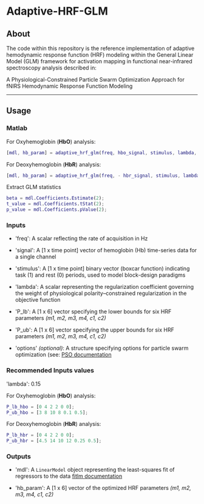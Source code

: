 # Adaptive-HRF-GLM

## About
The code within this repository is the reference implementation of adaptive hemodynamic response function (HRF) modeling within the General Linear Model (GLM) framework for activation mapping in functional near-infrared spectroscopy analysis described in:

A Physiological-Constrained Particle Swarm Optimization Approach for fNIRS Hemodynamic Response Function Modeling

---

## Usage

### Matlab

For Oxyhemoglobin (**HbO**) analysis:
```Matlab
[mdl, hb_param] = adaptive_hrf_glm(freq, hbo_signal, stimulus, lambda, P_lb_hbo, P_ub_hbo);
```

For Deoxyhemoglobin (**HbR**) analysis:
```Matlab
[mdl, hb_param] = adaptive_hrf_glm(freq, - hbr_signal, stimulus, lambda, P_lb_hbr, P_ub_hbr);
```

Extract GLM statistics
```Matlab
beta = mdl.Coefficients.Estimate(2);
t_value = mdl.Coefficients.tStat(2);
p_value = mdl.Coefficients.pValue(2);
```

### Inputs
- 'freq': A scalar reflecting the rate of acquisition in Hz

- 'signal': A [1 x time point] vector of hemoglobin (Hb) time-series data for a single channel

- 'stimulus': A [1 x time point] binary vector (boxcar function) indicating task (1) and rest (0) periods, used to model block-design paradigms

- 'lambda': A scalar representing the regularization coefficient governing the weight of physiological polarity–constrained regularization in the objective function

- 'P_lb': A [1 x 6] vector specifying the lower bounds for six HRF parameters *(m1, m2, m3, m4, c1, c2)*

- 'P_ub': A [1 x 6] vector specifying the upper bounds for six HRF parameters *(m1, m2, m3, m4, c1, c2)*

- 'options' *(optional)*: A structure specifying options for particle swarm optimization (see: [PSO documentation](https://uk.mathworks.com/help/gads/particleswarm.html#budidgf-options)

### Recommended Inputs values
'lambda': 0.15

For Oxyhemoglobin (**HbO**) analysis:
```Matlab
P_lb_hbo = [0 4 2 2 0 0];
P_ub_hbo = [3 8 10 8 0.1 0.5];
```

For Deoxyhemoglobin (**HbR**) analysis:
```Matlab
P_lb_hbr = [0 4 2 2 0 0];
P_ub_hbr = [4.5 14 10 12 0.25 0.5];
```

### Outputs
- 'mdl': A `LinearModel` object representing the least-squares fit of regressors to the data [fitlm documentation](https://uk.mathworks.com/help/stats/fitlm.html#bt0ck7o-mdl)

- 'hb_param': A [1 x 6] vector of the optimized HRF parameters *(m1, m2, m3, m4, c1, c2)*


